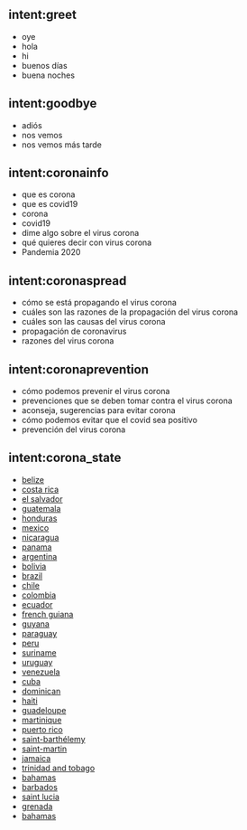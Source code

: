 ## intent:greet
- oye
- hola
- hi
- buenos días
- buena noches

## intent:goodbye
- adiós
- nos vemos
- nos vemos más tarde

## intent:coronainfo
 - que es corona
 - que es covid19
 - corona
 - covid19
 - dime algo sobre el virus corona
 - qué quieres decir con virus corona
 - Pandemia 2020

## intent:coronaspread
 - cómo se está propagando el virus corona
 - cuáles son las razones de la propagación del virus corona
 - cuáles son las causas del virus corona
 - propagación de coronavirus
 - razones del virus corona

## intent:coronaprevention
 - cómo podemos prevenir el virus corona
 - prevenciones que se deben tomar contra el virus corona
 - aconseja, sugerencias para evitar corona
 - cómo podemos evitar que el covid sea positivo
 - prevención del virus corona

## intent:corona_state
 - [belize](state)
 - [costa rica](state)
 - [el salvador](state) 
 - [guatemala](state) 
 - [honduras](state) 
 - [mexico](state) 
 - [nicaragua](state) 
 - [panama](state) 
 - [argentina](state) 
 - [bolivia](state) 
 - [brazil](state)
 - [chile](state)
 - [colombia](state)
 - [ecuador](state)
 - [french guiana](state)
 - [guyana](state)
 - [paraguay](state)
 - [peru](state)
 - [suriname](state)
 - [uruguay](state)
 - [venezuela](state)
 - [cuba](state)
 - [dominican](state)
 - [haiti](state)
 - [guadeloupe](state)
 - [martinique](state)
 - [puerto rico](state)
 - [saint-barthélemy](state)
 - [saint-martin](state) 
 - [jamaica](state)
 - [trinidad and tobago](state)
 - [bahamas](state)
 - [barbados](state)
 - [saint lucia](state)
 - [grenada](state)
 - [bahamas](state)
